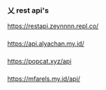 ### 乂 rest api's

https://restapi.zeynnnn.repl.co/
###
https://api.alyachan.my.id/
###
https://popcat.xyz/api
###
https://mfarels.my.id/api/
